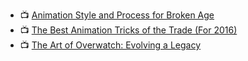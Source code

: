 - :tv: [Animation Style and Process for Broken Age](https://youtu.be/iWEVY4ujyI4)
- :tv: [The Best Animation Tricks of the Trade (For 2016)](https://youtu.be/_1j5Tf6ulII)
- :tv: [The Art of Overwatch: Evolving a Legacy](https://youtu.be/Ql4kIxGBBi0)
